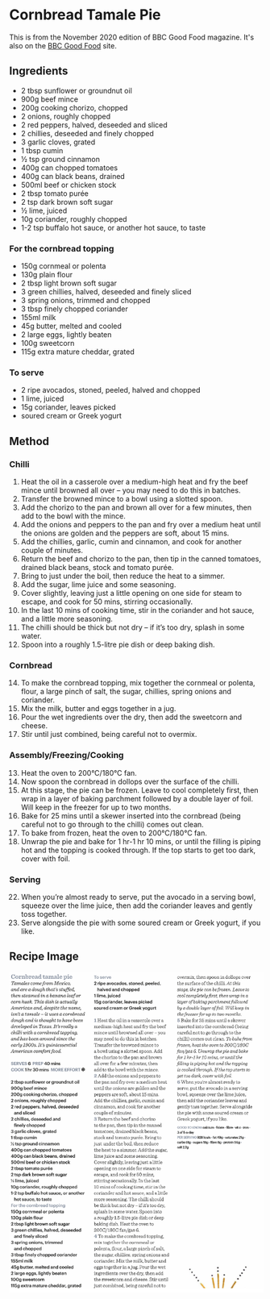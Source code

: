 
# Cornbread Tamale Pie # 

This is from the November 2020 edition of BBC Good Food magazine. It's also on the [BBC Good Food](https://www.bbcgoodfood.com/recipes/cornbread-tamale-pie) site.

## Ingredients ## 

- 2 tbsp sunflower or groundnut oil
- 900g beef mince
- 200g cooking chorizo, chopped
- 2 onions, roughly chopped
- 2 red peppers, halved, deseeded and sliced
- 2 chillies, deseeded and finely chopped
- 3 garlic cloves, grated
- 1 tbsp cumin
- ½ tsp ground cinnamon
- 400g can chopped tomatoes
- 400g can black beans, drained
- 500ml beef or chicken stock
- 2 tbsp tomato purée
- 2 tsp dark brown soft sugar
- ½ lime, juiced
- 10g coriander, roughly chopped
- 1-2 tsp buffalo hot sauce, or another hot sauce, to taste

### For the cornbread topping

- 150g cornmeal or polenta
- 130g plain flour
- 2 tbsp light brown soft sugar
- 3 green chillies, halved, deseeded and finely sliced
- 3 spring onions, trimmed and chopped
- 3 tbsp finely chopped coriander
- 155ml milk
- 45g butter, melted and cooled
- 2 large eggs, lightly beaten
- 100g sweetcorn
- 115g extra mature cheddar, grated

### To serve

- 2 ripe avocados, stoned, peeled, halved and chopped
- 1 lime, juiced
- 15g coriander, leaves picked
- soured cream or Greek yogurt

## Method ## 

### Chilli

1. Heat the oil in a casserole over a medium-high heat and fry the beef mince until browned all over – you may need to do this in batches.
2. Transfer the browned mince to a bowl using a slotted spoon.
3. Add the chorizo to the pan and brown all over for a few minutes, then add to the bowl with the mince.
4. Add the onions and peppers to the pan and fry over a medium heat until the onions are golden and the peppers are soft, about 15 mins.
5. Add the chillies, garlic, cumin and cinnamon, and cook for another couple of minutes.
6. Return the beef and chorizo to the pan, then tip in the canned tomatoes, drained black beans, stock and tomato purée.
7. Bring to just under the boil, then reduce the heat to a simmer.
8. Add the sugar, lime juice and some seasoning.
9. Cover slightly, leaving just a little opening on one side for steam to escape, and cook for 50 mins, stirring occasionally.
10. In the last 10 mins of cooking time, stir in the coriander and hot sauce, and a little more seasoning.
11. The chilli should be thick but not dry – if it’s too dry, splash in some water.
12. Spoon into a roughly 1.5-litre pie dish or deep baking dish.

### Cornbread

14. To make the cornbread topping, mix together the cornmeal or polenta, flour, a large pinch of salt, the sugar, chillies, spring onions and coriander.
15. Mix the milk, butter and eggs together in a jug.
16. Pour the wet ingredients over the dry, then add the sweetcorn and cheese.
17. Stir until just combined, being careful not to overmix.

### Assembly/Freezing/Cooking

13. Heat the oven to 200°C/180°C fan.
1. Now spoon the cornbread in dollops over the surface of the chilli.
18. At this stage, the pie can be frozen. Leave to cool completely first, then wrap in a layer of baking parchment followed by a double layer of foil. Will keep in the freezer for up to two months.
19. Bake for 25 mins until a skewer inserted into the cornbread (being careful not to go through to the chilli) comes out clean.
20. To bake from frozen, heat the oven to 200°C/180°C fan.
21. Unwrap the pie and bake for 1 hr-1 hr 10 mins, or until the filling is piping hot and the topping is cooked through. If the top starts to get too dark, cover with foil.

### Serving

22. When you’re almost ready to serve, put the avocado in a serving bowl, squeeze over the lime juice, then add the coriander leaves and gently toss together.
23. Serve alongside the pie with some soured cream or Greek yogurt, if you like.

## Recipe Image

![Cornbread recipe](/public/images/Cornbread-Tamale-Pie.png)

